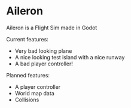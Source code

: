 # Aileron
 Aileron is a Flight Sim made in Godot

Current features:
- Very bad looking plane
- A nice looking test island with a nice runway
- A bad player controller!

Planned features:
- A player controller
- World map data
- Collisions
